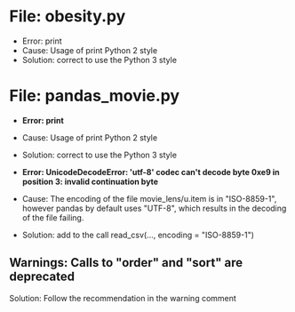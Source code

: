 # File: obesity.py

* Error: print
* Cause: Usage of print Python 2 style
* Solution: correct to use the Python 3 style

# File: pandas_movie.py

* **Error: print**
* Cause: Usage of print Python 2 style
* Solution: correct to use the Python 3 style

* **Error: UnicodeDecodeError: 'utf-8' codec can't decode byte 0xe9 in position 3: invalid continuation byte**
* Cause: The encoding of the file movie_lens/u.item is in "ISO-8859-1", however pandas by default uses "UTF-8", which results in
the decoding of the file failing.
* Solution: add to the call read_csv(..., encoding = "ISO-8859-1")

## Warnings: Calls to "order" and "sort" are deprecated
Solution: Follow the recommendation in the warning comment